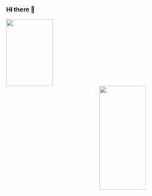 ### Hi there 👋

<!--
**elighidiu/EliGhidiu** is a ✨ _special_ ✨ repository because its `README.md` (this file) appears on your GitHub profile.

Here are some ideas to get you started:

- 🔭 I’m currently working on ...
- 🌱 I’m currently learning React & Simphony 
- 👯 I’m looking to collaborate on ...
- 🤔 I’m looking for help with ...
- 💬 Ask me about ...
- 📫 How to reach me: elighidiu @ gmail .com 
- ⚡ Fun fact: ...
-->

<img height="180em" width="50%"  align="left" src="https://github-readme-stats.vercel.app/api?username=elighidiu&show_icons=true&hide_border=true&&count_private=true&include_all_commits=true" />
<img height="280em" width="50%" align="right" src="https://github-readme-stats.vercel.app/api/top-langs/?username=elighidiu" />

